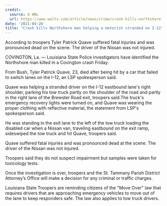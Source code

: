 ```yaml
---
credit:
  source: 4 WWL
  url: https://www.wwltv.com/article/news/crime/crash-kills-northshore-man-helping-a-stranded-motorist-stranded-on-i-12/289-562375de-da35-4633-997b-0e52442057bb
date: '2021-04-26'
title: "Crash kills Northshore man helping a motorist stranded on I-12"
---
```

According to troopers Tyler Patrick Quave suffered fatal injuries and was pronounced dead on the scene. The driver of the Nissan was not injured.

COVINGTON, La. — Louisiana State Police investigators have identified the Northshore man killed in a Covington crash Friday.

From Bush, Tyler Patrick Quave, 23, died after being hit by a car that failed to switch lanes on the I-12, an LSP spokesperson said.

Quave was helping a stranded driver on the I-12 eastbound lane's right shoulder, parking his tow truck partly on the shoulder of the road and partly in the right lane of the Brewster Road exit, troopers said.The truck's emergency recovery lights were turned on, and Quave was wearing the proper clothing with reflective material, the statement from LSP's spokesperson said.

He was standing in the exit lane to the left of the tow truck loading the disabled car when a Nissan van, traveling eastbound on the exit ramp, sideswiped the tow truck and hit Quave, troopers said.

Quave suffered fatal injuries and was pronounced dead at the scene. The driver of the Nissan was not injured.

Troopers said they do not suspect impairment but samples were taken for toxicology tests.

Once the investigation is over, troopers and the St. Tammany Parish District Attorney’s Office will make a decision for any criminal or traffic charges.

Louisiana State Troopers are reminding citizens of the "Move Over" law that requires drivers that are approaching emergency vehicles to move out of the lane to keep responders safe. The law also applies to tow truck drivers.
